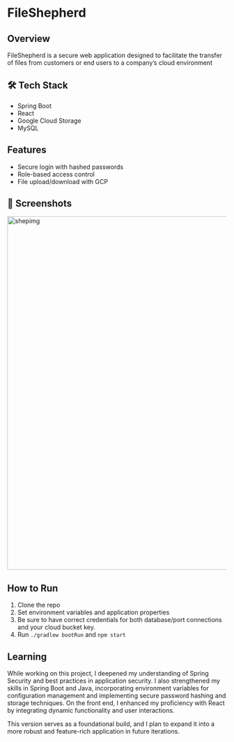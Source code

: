 # FileShepherd

## Overview
FileShepherd is a secure web application designed to facilitate the transfer of files from customers or end users to a company’s cloud environment

## 🛠️ Tech Stack
- Spring Boot
- React
- Google Cloud Storage
- MySQL

## Features
- Secure login with hashed passwords
- Role-based access control
- File upload/download with GCP

## 📸 Screenshots
<img width="1470" height="811" alt="shepimg" src="https://github.com/user-attachments/assets/4109edf7-cf99-4f96-b1c6-7b3db5a02033" />


##  How to Run
1. Clone the repo
2. Set environment variables and application properties
3. Be sure to have correct credentials for both database/port connections and your cloud bucket key.
4. Run `./gradlew bootRun` and `npm start`

## Learning
While working on this project, I deepened my understanding of Spring Security and best practices in application security. I also strengthened my skills in Spring Boot and Java, incorporating environment variables for configuration management and implementing secure password hashing and storage techniques. On the front end, I enhanced my proficiency with React by integrating dynamic functionality and user interactions.

This version serves as a foundational build, and I plan to expand it into a more robust and feature-rich application in future iterations.
